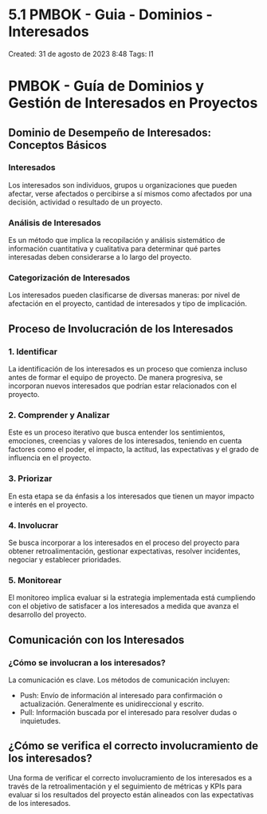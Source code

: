 # 5.1 PMBOK - Guia - Dominios - Interesados

Created: 31 de agosto de 2023 8:48
Tags: I1

# PMBOK - Guía de Dominios y Gestión de Interesados en Proyectos

## Dominio de Desempeño de Interesados: Conceptos Básicos

### Interesados

Los interesados son individuos, grupos u organizaciones que pueden afectar, verse afectados o percibirse a sí mismos como afectados por una decisión, actividad o resultado de un proyecto.

### Análisis de Interesados

Es un método que implica la recopilación y análisis sistemático de información cuantitativa y cualitativa para determinar qué partes interesadas deben considerarse a lo largo del proyecto.

### Categorización de Interesados

Los interesados pueden clasificarse de diversas maneras: por nivel de afectación en el proyecto, cantidad de interesados y tipo de implicación.

## Proceso de Involucración de los Interesados

### 1. Identificar

La identificación de los interesados es un proceso que comienza incluso antes de formar el equipo de proyecto. De manera progresiva, se incorporan nuevos interesados que podrían estar relacionados con el proyecto.

### 2. Comprender y Analizar

Este es un proceso iterativo que busca entender los sentimientos, emociones, creencias y valores de los interesados, teniendo en cuenta factores como el poder, el impacto, la actitud, las expectativas y el grado de influencia en el proyecto.

### 3. Priorizar

En esta etapa se da énfasis a los interesados que tienen un mayor impacto e interés en el proyecto.

### 4. Involucrar

Se busca incorporar a los interesados en el proceso del proyecto para obtener retroalimentación, gestionar expectativas, resolver incidentes, negociar y establecer prioridades.

### 5. Monitorear

El monitoreo implica evaluar si la estrategia implementada está cumpliendo con el objetivo de satisfacer a los interesados a medida que avanza el desarrollo del proyecto.

## Comunicación con los Interesados

### ¿Cómo se involucran a los interesados?

La comunicación es clave. Los métodos de comunicación incluyen:

- Push: Envío de información al interesado para confirmación o actualización. Generalmente es unidireccional y escrito.
- Pull: Información buscada por el interesado para resolver dudas o inquietudes.

## ¿Cómo se verifica el correcto involucramiento de los interesados?

Una forma de verificar el correcto involucramiento de los interesados es a través de la retroalimentación y el seguimiento de métricas y KPIs para evaluar si los resultados del proyecto están alineados con las expectativas de los interesados.